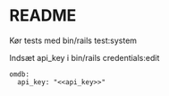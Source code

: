# README

Kør tests med bin/rails test:system

Indsæt api_key i bin/rails credentials:edit

```
omdb:
  api_key: "<<api_key>>"
```